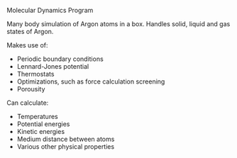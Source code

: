 Molecular Dynamics Program

Many body simulation of Argon atoms in a box. Handles solid, liquid and gas states of Argon.

Makes use of:
- Periodic boundary conditions
- Lennard-Jones potential 
- Thermostats
- Optimizations, such as force calculation screening
- Porousity

Can calculate:
- Temperatures
- Potential energies
- Kinetic energies
- Medium distance between atoms
- Various other physical properties


